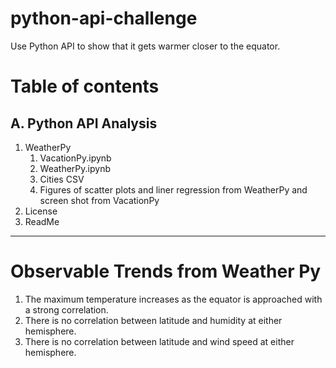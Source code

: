 # python-api-challenge
Use Python API to show that it gets warmer closer to the equator.

# Table of contents

## A. Python API Analysis

1. WeatherPy
    1. VacationPy.ipynb
    2. WeatherPy.ipynb
    3. Cities CSV
    4. Figures of scatter plots and liner regression from WeatherPy and screen shot from VacationPy
2. License
3. ReadMe

-----------

# Observable Trends from Weather Py

1. The maximum temperature increases as the equator is approached with a strong correlation.
2. There is no correlation between latitude and humidity at either hemisphere.
3. There is no correlation between latitude and wind speed at either hemisphere.
